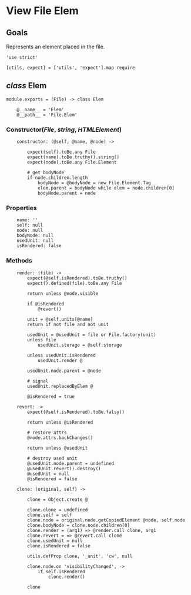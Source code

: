 View File Elem
==============

Goals
-----

Represents an element placed in the file.

	'use strict'

	[utils, expect] = ['utils', 'expect'].map require

*class* Elem
------------

	module.exports = (File) -> class Elem

		@__name__ = 'Elem'
		@__path__ = 'File.Elem'

### Constructor(*File*, *string*, *HTMLElement*)

		constructor: (@self, @name, @node) ->

			expect(self).toBe.any File
			expect(name).toBe.truthy().string()
			expect(node).toBe.any File.Element

			# get bodyNode
			if node.children.length
				bodyNode = @bodyNode = new File.Element.Tag
				elem.parent = bodyNode while elem = node.children[0]
				bodyNode.parent = node

### Properties

		name: ''
		self: null
		node: null
		bodyNode: null
		usedUnit: null
		isRendered: false

### Methods

		render: (file) ->
			expect(@self.isRendered).toBe.truthy()
			expect().defined(file).toBe.any File

			return unless @node.visible

			if @isRendered
				@revert()

			unit = @self.units[@name]
			return if not file and not unit

			usedUnit = @usedUnit = file or File.factory(unit)
			unless file
				usedUnit.storage = @self.storage

			unless usedUnit.isRendered
				usedUnit.render @

			usedUnit.node.parent = @node

			# signal
			usedUnit.replacedByElem @

			@isRendered = true

		revert: ->
			expect(@self.isRendered).toBe.falsy()

			return unless @isRendered

			# restore attrs
			@node.attrs.backChanges()

			return unless @usedUnit

			# destroy used unit
			@usedUnit.node.parent = undefined
			@usedUnit.revert().destroy()
			@usedUnit = null
			@isRendered = false

		clone: (original, self) ->

			clone = Object.create @

			clone.clone = undefined
			clone.self = self
			clone.node = original.node.getCopiedElement @node, self.node
			clone.bodyNode = clone.node.children[0]
			clone.render = (arg1) => @render.call clone, arg1
			clone.revert = => @revert.call clone
			clone.usedUnit = null
			clone.isRendered = false

			utils.defProp clone, '_unit', 'cw', null

			clone.node.on 'visibilityChanged', ->
				if self.isRendered
					clone.render()

			clone